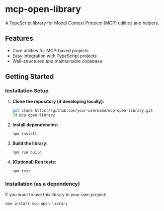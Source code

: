 # mcp-open-library

A TypeScript library for Model Context Protocol (MCP) utilities and helpers.

## Features

- Core utilities for MCP-based projects
- Easy integration with TypeScript projects
- Well-structured and maintainable codebase

## Getting Started

### Installation Setup

1. **Clone the repository (if developing locally):**
    ```bash
    git clone https://github.com/your-username/mcp-open-library.git
    cd mcp-open-library
    ```

2. **Install dependencies:**
    ```bash
    npm install
    ```

3. **Build the library:**
    ```bash
    npm run build
    ```

4. **(Optional) Run tests:**
    ```bash
    npm test
    ```

### Installation (as a dependency)

If you want to use this library in your own project:

```bash
npm install mcp-open-library
